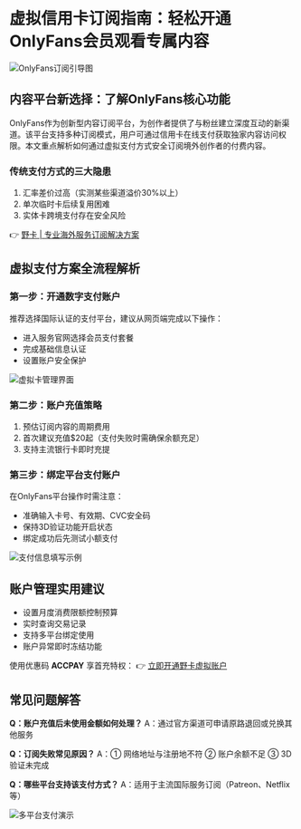 # 虚拟信用卡订阅指南：轻松开通OnlyFans会员观看专属内容

![OnlyFans订阅引导图](https://bbtdd.com/wp-content/uploads/img/27000797162.webp)

## 内容平台新选择：了解OnlyFans核心功能

OnlyFans作为创新型内容订阅平台，为创作者提供了与粉丝建立深度互动的新渠道。该平台支持多种订阅模式，用户可通过信用卡在线支付获取独家内容访问权限。本文重点解析如何通过虚拟支付方式安全订阅境外创作者的付费内容。

### 传统支付方式的三大隐患
1. 汇率差价过高（实测某些渠道溢价30%以上）
2. 单次临时卡后续复用困难
3. 实体卡跨境支付存在安全风险

👉 [野卡 | 专业海外服务订阅解决方案](https://bbtdd.com/yeka)

## 虚拟支付方案全流程解析

### 第一步：开通数字支付账户
推荐选择国际认证的支付平台，建议从网页端完成以下操作：
- 进入服务官网选择会员支付套餐
- 完成基础信息认证
- 设置账户安全保护

![虚拟卡管理界面](https://bbtdd.com/wp-content/uploads/img/40005187547.webp)

### 第二步：账户充值策略
1. 预估订阅内容的周期费用
2. 首次建议充值$20起（支付失败时需确保余额充足）
3. 支持主流银行卡即时充提

### 第三步：绑定平台支付账户
在OnlyFans平台操作时需注意：
- 准确输入卡号、有效期、CVC安全码
- 保持3D验证功能开启状态
- 绑定成功后先测试小额支付

![支付信息填写示例](https://bbtdd.com/wp-content/uploads/img/35774165776493.webp)

## 账户管理实用建议
- 设置月度消费限额控制预算
- 实时查询交易记录
- 支持多平台绑定使用
- 账户异常即时冻结功能

使用优惠码 **ACCPAY** 享首充特权：
👉 [立即开通野卡虚拟账户](https://bbtdd.com/yeka)

## 常见问题解答
**Q：账户充值后未使用金额如何处理？**
A：通过官方渠道可申请原路退回或兑换其他服务

**Q：订阅失败常见原因？**
A：① 网络地址与注册地不符 ② 账户余额不足 ③ 3D验证未完成

**Q：哪些平台支持该支付方式？**
A：适用于主流国际服务订阅（Patreon、Netflix等）

![多平台支付演示](https://bbtdd.com/wp-content/uploads/img/1716539680.webp)